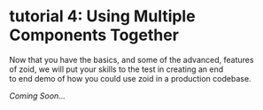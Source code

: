 # tutorial 4: Using Multiple Components Together

Now that you have the basics, and some of the advanced, features<br/>
of zoid, we will put your skills to the test in creating an end<br/>
to end demo of how you could use zoid in a production codebase.

*Coming Soon...*